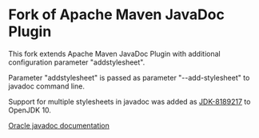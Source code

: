 Fork of Apache Maven JavaDoc Plugin
======================

This fork extends Apache Maven JavaDoc Plugin with additional configuration parameter "addstylesheet".

Parameter "addstylesheet" is passed as parameter "--add-stylesheet" to javadoc command line.

Support for multiple stylesheets in javadoc was added as [JDK-8189217](https://bugs.openjdk.java.net/browse/JDK-8189217) to OpenJDK 10.

[Oracle javadoc documentation](https://docs.oracle.com/javase/10/tools/javadoc.htm#JSWOR-GUID-9D532574-1CDB-4D30-99F3-A308DCAEE55F)
